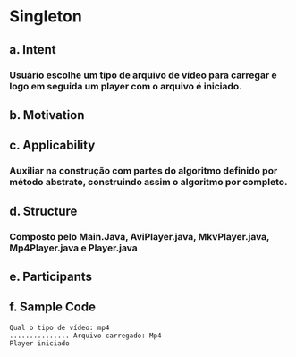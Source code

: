 # Singleton

## a. Intent
### Usuário escolhe um tipo de arquivo de vídeo para carregar e logo em seguida um player com o arquivo é iniciado.
## b. Motivation
### 
## c. Applicability
### Auxiliar na construção com partes do algoritmo definido por método abstrato, construindo assim o algoritmo por completo.
## d. Structure
### Composto pelo Main.Java, AviPlayer.java, MkvPlayer.java, Mp4Player.java e Player.java
## e. Participants
### 
## f. Sample Code 
``` 
Qual o tipo de vídeo: mp4
............... Arquivo carregado: Mp4
Player iniciado 
```
